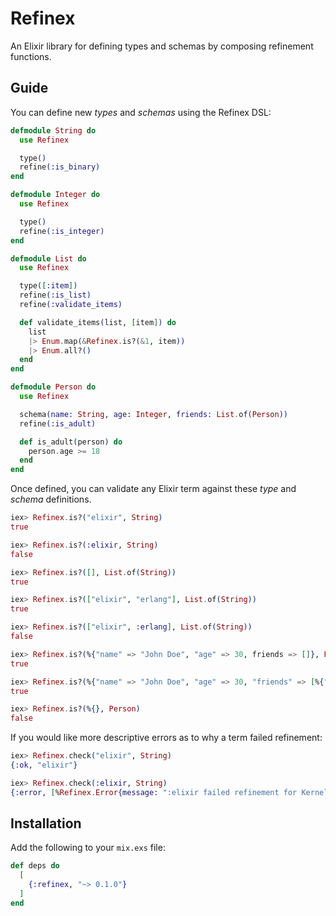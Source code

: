 # Refinex

An Elixir library for defining types and schemas by composing refinement functions.

## Guide

You can define new _types_ and _schemas_ using the Refinex DSL:

```elixir
defmodule String do
  use Refinex

  type()
  refine(:is_binary)
end

defmodule Integer do
  use Refinex

  type()
  refine(:is_integer)
end

defmodule List do
  use Refinex

  type([:item])
  refine(:is_list)
  refine(:validate_items)

  def validate_items(list, [item]) do
    list
    |> Enum.map(&Refinex.is?(&1, item))
    |> Enum.all?()
  end
end

defmodule Person do
  use Refinex

  schema(name: String, age: Integer, friends: List.of(Person))
  refine(:is_adult)

  def is_adult(person) do
    person.age >= 18
  end
end
```

Once defined, you can validate any Elixir term against these _type_ and _schema_
definitions.

```elixir
iex> Refinex.is?("elixir", String)
true

iex> Refinex.is?(:elixir, String)
false

iex> Refinex.is?([], List.of(String))
true

iex> Refinex.is?(["elixir", "erlang"], List.of(String))
true

iex> Refinex.is?(["elixir", :erlang], List.of(String))
false

iex> Refinex.is?(%{"name" => "John Doe", "age" => 30, friends => []}, Person)
true

iex> Refinex.is?(%{"name" => "John Doe", "age" => 30, "friends" => [%{"name" => "Mary Sue", "age" => 32, "friends" => []}]}, Person)
true

iex> Refinex.is?(%{}, Person)
false
```

If you would like more descriptive errors as to why a term failed refinement:
```elixir
iex> Refinex.check("elixir", String)
{:ok, "elixir"}

iex> Refinex.check(:elixir, String)
{:error, [%Refinex.Error{message: ":elixir failed refinement for Kernel.is_string/1"}]}
```

## Installation

Add the following to your `mix.exs` file:

```elixir
def deps do
  [
    {:refinex, "~> 0.1.0"}
  ]
end
```

